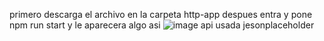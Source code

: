 primero descarga el archivo en la carpeta http-app despues entra y pone npm run start    y le aparecera algo asi ![image](https://github.com/Juaniscarlos23jurez/next/assets/104327530/5813ffd9-534d-4007-ad7e-3aa34af0d41d)
api usada jesonplaceholder
